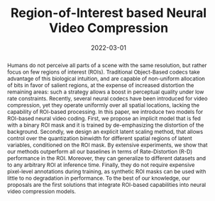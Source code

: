 ---
title: Region-of-Interest based Neural Video Compression
authors:
- Yura Perugachi-Diaz
- Guillaume Sautière
- Davide Abati
- Yang Yang
- admin
- Taco S Cohen

date: '2022-03-01'

publishDate: '2022-10-07T11:50:19.097855Z'

publication_types: ['paper-conference']

publication: '*BMVC*'

abstract: "Humans do not perceive all parts of a scene with the same resolution, but rather focus on few regions of interest (ROIs). Traditional Object-Based codecs take advantage of this biological intuition, and are capable of non-uniform allocation of bits in favor of salient regions, at the expense of increased distortion the remaining areas: such a strategy allows a boost in perceptual quality under low rate constraints. Recently, several neural codecs have been introduced for video compression, yet they operate uniformly over all spatial locations, lacking the capability of ROI-based processing. In this paper, we introduce two models for ROI-based neural video coding. First, we propose an implicit model that is fed with a binary ROI mask and it is trained by de-emphasizing the distortion of the background. Secondly, we design an explicit latent scaling method, that allows control over the quantization binwidth for different spatial regions of latent variables, conditioned on the ROI mask. By extensive experiments, we show that our methods outperform all our baselines in terms of Rate-Distortion (R-D) performance in the ROI. Moreover, they can generalize to different datasets and to any arbitrary ROI at inference time. Finally, they do not require expensive pixel-level annotations during training, as synthetic ROI masks can be used with little to no degradation in performance. To the best of our knowledge, our proposals are the first solutions that integrate ROI-based capabilities into neural video compression models."

tags: [Genertaive Modeling, Video Compression]

# Display this page in the Featured widget?
featured: false

url_pdf: 'https://arxiv.org/pdf/2203.01978.pdf'
url_code: ''
url_poster: ''
url_project: ''
url_slides: ''

# Featured image
# To use, add an image named `featured.jpg/png` to your page's folder.
image:
  caption: 'Cover figure'
  focal_point: ''
  preview_only: false
---